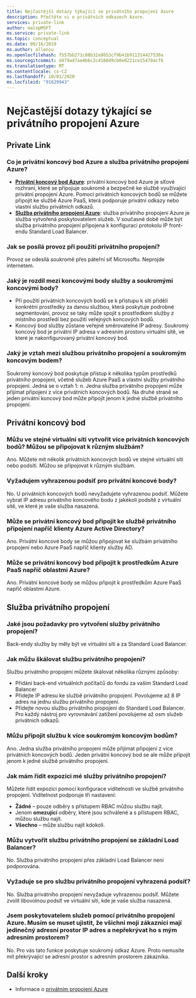 ```yaml
---
title: Nejčastější dotazy týkající se privátního propojení Azure
description: Přečtěte si o privátních odkazech Azure.
services: private-link
author: malopMSFT
ms.service: private-link
ms.topic: conceptual
ms.date: 09/16/2019
ms.author: allensu
ms.openlocfilehash: f557bb271c88b32a9b53cf9b41b911314427530a
ms.sourcegitcommit: d479ad7ae4b6c2c416049cb0e0221ce15470acf6
ms.translationtype: MT
ms.contentlocale: cs-CZ
ms.lasthandoff: 10/01/2020
ms.locfileid: "91629943"
---
```

# <a name="azure-private-link-frequently-asked-questions-faq"></a>Nejčastější dotazy týkající se privátního propojení Azure

## <a name="private-link"></a>Private Link

### <a name="what-is-azure-private-endpoint-and-azure-private-link-service"></a>Co je privátní koncový bod Azure a služba privátního propojení Azure?

- **[Privátní koncový bod Azure](private-endpoint-overview.md)**: privátní koncový bod Azure je síťové rozhraní, které se připojuje soukromě a bezpečně ke službě využívající privátní propojení Azure. Pomocí privátních koncových bodů se můžete připojit ke službě Azure PaaS, která podporuje privátní odkazy nebo vlastní službu privátních odkazů.
- **[Služba privátního propojení Azure](private-link-service-overview.md)**: služba privátního propojení Azure je služba vytvořená poskytovatelem služeb. V současné době může být služba privátního propojení připojena k konfiguraci protokolu IP front-endu Standard Load Balancer. 

### <a name="how-is-traffic-being-sent-when-using-private-link"></a>Jak se posílá provoz při použití privátního propojení?
Provoz se odesílá soukromě přes páteřní síť Microsoftu. Neprojde internetem.  
 
### <a name="what-is-the-difference-between-a-service-endpoints-and-a-private-endpoints"></a>Jaký je rozdíl mezi koncovými body služby a soukromými koncovými body?
- Při použití privátních koncových bodů se k přístupu k síti přidělí konkrétní prostředky za danou službou, která poskytuje podrobné segmentování, provoz se taky může spojit s prostředkem služby z místního prostředí bez použití veřejných koncových bodů.
- Koncový bod služby zůstane veřejně směrovatelné IP adresy.  Soukromý koncový bod je privátní IP adresa v adresním prostoru virtuální sítě, ve které je nakonfigurovaný privátní koncový bod.

### <a name="what-is-the-relationship-between-private-link-service-and-private-endpoint"></a>Jaký je vztah mezi službou privátního propojení a soukromým koncovým bodem?
Soukromý koncový bod poskytuje přístup k několika typům prostředků privátního propojení, včetně služeb Azure PaaS a vlastní služby privátního propojení. Jedná se o vztah 1: n. Jedna služba privátního propojení může přijímat připojení z více privátních koncových bodů. Na druhé straně se jeden privátní koncový bod může připojit jenom k jedné službě privátního propojení.    

## <a name="private-endpoint"></a>Privátní koncový bod 
 
### <a name="can-i-create-multiple-private-endpoints-in-same-vnet-can-they-connect-to-different-services"></a>Můžu ve stejné virtuální síti vytvořit více privátních koncových bodů? Můžou se připojovat k různým službám? 
Ano. Můžete mít několik privátních koncových bodů ve stejné virtuální síti nebo podsíti. Můžou se připojovat k různým službám.  
 
### <a name="do-i-require-a-dedicated-subnet-for-private-endpoints"></a>Vyžadujem vyhrazenou podsíť pro privátní koncové body? 
No. U privátních koncových bodů nevyžadujete vyhrazenou podsíť. Můžete vybrat IP adresu privátního koncového bodu z jakékoli podsítě z virtuální sítě, ve které je vaše služba nasazená.  
 
### <a name="can-private-endpoint-connect-to-private-link-service-across-azure-active-directory-tenants"></a>Může se privátní koncový bod připojit ke službě privátního připojení napříč klienty Azure Active Directory? 
Ano. Privátní koncové body se můžou připojovat ke službám privátního propojení nebo Azure PaaS napříč klienty služby AD.  
 
### <a name="can-private-endpoint-connect-to-azure-paas-resources-across-azure-regions"></a>Může se privátní koncový bod připojit k prostředkům Azure PaaS napříč oblastmi Azure?
Ano. Privátní koncové body se můžou připojit k prostředkům Azure PaaS napříč oblastmi Azure.

## <a name="private-link-service"></a>Služba privátního propojení
 
### <a name="what-are-the-pre-requisites-for-creating-a-private-link-service"></a>Jaké jsou požadavky pro vytvoření služby privátního propojení? 
Back-endy služby by měly být ve virtuální síti a za Standard Load Balancer.
 
### <a name="how-can-i-scale-my-private-link-service"></a>Jak můžu škálovat službu privátního propojení? 
Službu privátního propojení můžete škálovat několika různými způsoby: 
- Přidání back-end virtuálních počítačů do fondu za vaším Standard Load Balancer 
- Přidejte IP adresu ke službě privátního propojení. Povolujeme až 8 IP adres na jednu službu privátního propojení.  
- Přidejte novou službu privátního propojení do Standard Load Balancer. Pro každý nástroj pro vyrovnávání zatížení povolujeme až osm služeb privátních odkazů.   

### <a name="can-i-connect-my-service-to-multiple-private-endpoints"></a>Můžu připojit službu k více soukromým koncovým bodům?
Ano. Jedna služba privátního propojení může přijímat připojení z více privátních koncových bodů. Jeden privátní koncový bod se ale může připojit jenom k jedné službě privátního propojení.  
 
### <a name="how-should-i-control-the-exposure-of-my-private-link-service"></a>Jak mám řídit expozici mé služby privátního propojení?
Můžete řídit expozici pomocí konfigurace viditelnosti ve službě privátního propojení. Viditelnost podporuje tři nastavení:

- **Žádné** – pouze odběry s přístupem RBAC můžou službu najít. 
- Jenom **omezující** odběry, které jsou schválené a s přístupem RBAC, můžou službu najít. 
- **Všechno** – může službu najít kdokoli. 
 
### <a name="can-i-create-a-private-link-service-with-basic-load-balancer"></a>Můžu vytvořit službu privátního propojení se základní Load Balancer? 
No. Služba privátního propojení přes základní Load Balancer není podporována.
 
### <a name="is-a-dedicated-subnet-required-for-private-link-service"></a>Vyžaduje se pro službu privátního propojení vyhrazená podsíť? 
No. Služba privátního propojení nevyžaduje vyhrazenou podsíť. Můžete zvolit libovolnou podsíť ve virtuální síti, kde je vaše služba nasazená.   

### <a name="i-am-a-service-provider-using-azure-private-link-do-i-need-to-make-sure-all-my-customers-have-unique-ip-space-and-dont-overlap-with-my-ip-space"></a>Jsem poskytovatelem služeb pomocí privátního propojení Azure. Musím se muset ujistit, že všichni moji zákazníci mají jedinečný adresní prostor IP adres a nepřekrývat ho s mým adresním prostorem? 
No. Pro vás tato funkce poskytuje soukromý odkaz Azure. Proto nemusíte mít překrývající se adresní prostor s adresním prostorem zákazníka. 

##  <a name="next-steps"></a>Další kroky

- Informace o [privátním propojení Azure](private-link-overview.md)
